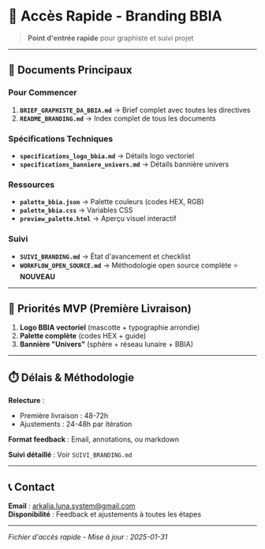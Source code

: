 # 🚀 Accès Rapide - Branding BBIA

> **Point d'entrée rapide** pour graphiste et suivi projet

---

## 📂 Documents Principaux

### **Pour Commencer**
1. **`BRIEF_GRAPHISTE_DA_BBIA.md`** → Brief complet avec toutes les directives
2. **`README_BRANDING.md`** → Index complet de tous les documents

### **Spécifications Techniques**
- **`specifications_logo_bbia.md`** → Détails logo vectoriel
- **`specifications_banniere_univers.md`** → Détails bannière univers

### **Ressources**
- **`palette_bbia.json`** → Palette couleurs (codes HEX, RGB)
- **`palette_bbia.css`** → Variables CSS
- **`preview_palette.html`** → Aperçu visuel interactif

### **Suivi**
- **`SUIVI_BRANDING.md`** → État d'avancement et checklist
- **`WORKFLOW_OPEN_SOURCE.md`** → Méthodologie open source complète ⭐ **NOUVEAU**

---

## 🎯 Priorités MVP (Première Livraison)

1. **Logo BBIA vectoriel** (mascotte + typographie arrondie)
2. **Palette complète** (codes HEX + guide)
3. **Bannière "Univers"** (sphère + réseau lunaire + BBIA)

---

## ⏱️ Délais & Méthodologie

**Relecture** :
- Première livraison : 48-72h
- Ajustements : 24-48h par itération

**Format feedback** : Email, annotations, ou markdown

**Suivi détaillé** : Voir `SUIVI_BRANDING.md`

---

## 📞 Contact

**Email** : arkalia.luna.system@gmail.com  
**Disponibilité** : Feedback et ajustements à toutes les étapes

---

*Fichier d'accès rapide - Mise à jour : 2025-01-31*

